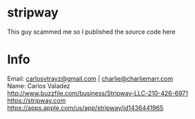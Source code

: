# stripway
This guy scammed me so I published the source code here
# Info
Email: carlosvtrayz@gmail.com | charlie@charliemarr.com  
Name: Carlos Valadez  
http://www.buzzfile.com/business/Stripway-LLC-210-426-6971  
https://stripway.com  
https://apps.apple.com/us/app/stripway/id1436441965  
